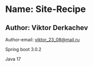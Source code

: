 # Name: Site-Recipe

## Author: Viktor Derkachev

Author-email: viktor_23_08@mail.ru

Spring boot 3.0.2

Java 17
